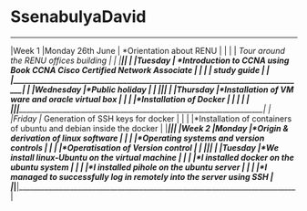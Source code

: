 # SsenabulyaDavid
__________________________________________________________________________________________________________
|Week 1   |Monday 26th June  | *Orientation about RENU                                                    |
|         |                  | *Tour around the RENU offices building                                     |
|         |__________________|____________________________________________________________________________|
|         |Tuesday           | *Introduction to CCNA using Book CCNA Cisco Certified Network Associate    |
|         |                  | study guide                                                                |
|         |_______________________________________________________________________________________________|
|         |Wednesday         |*Public holiday                                                             |
|         |__________________|____________________________________________________________________________|
|         |Thursday          |*Installation of VM ware and oracle virtual box                             |
|         |                  |*Installation of Docker                                                     |                                 |         |                  |                                                                            |
|_________|__________________|____________________________________________________________________________|
|         |Friday            |* Generation of SSH keys for docker                                         |
|         |                  |*Installation of containers of ubuntu and debian inside the docker          |
|_________|__________________|____________________________________________________________________________|
|Week 2   |Monday            |*Origin & derivation of linux software                                      |
|         |                  |*Operating systems and version controls                                     |
|         |                  |*Operatisation of Version control                                           |
|         |__________________|____________________________________________________________________________|
|         |Tuesday           |*We install linux-Ubuntu on the virtual machine                             |
|         |                  |*I installed docker on the ubuntu system                                    |
|         |                  |*I installed pihole on the ubuntu server                                    |
|         |                  |*I managed to successfully log in remotely into the server using SSH        |
|_________|__________________|____________________________________________________________________________|
